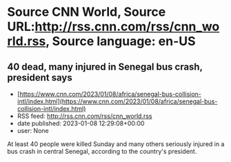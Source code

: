# Source CNN World, Source URL:http://rss.cnn.com/rss/cnn_world.rss, Source language: en-US

## 40 dead, many injured in Senegal bus crash, president says
 - [https://www.cnn.com/2023/01/08/africa/senegal-bus-collision-intl/index.html](https://www.cnn.com/2023/01/08/africa/senegal-bus-collision-intl/index.html)
 - RSS feed: http://rss.cnn.com/rss/cnn_world.rss
 - date published: 2023-01-08 12:29:08+00:00
 - user: None

At least 40 people were killed Sunday and many others seriously injured in a bus crash in central Senegal, according to the country's president.

